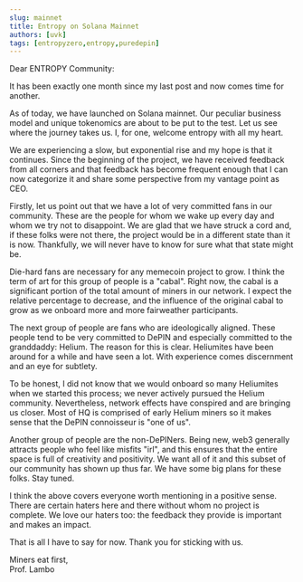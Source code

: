 ```yaml
---
slug: mainnet
title: Entropy on Solana Mainnet
authors: [uvk]
tags: [entropyzero,entropy,puredepin]
---
```


Dear ENTROPY Community:

It has been exactly one month since my last post and now comes time for another.

As of today, we have launched on Solana mainnet. Our peculiar business model and unique tokenomics are about to be put to the test. Let us see where the journey takes us. I, for one, welcome entropy with all my heart.

We are experiencing a slow, but exponential rise and my hope is that it continues. Since the beginning of the project, we have received feedback from all corners and that feedback has become frequent enough that I can now categorize it and share some perspective from my vantage point as CEO.

Firstly, let us point out that we have a lot of very committed fans in our community. These are the people for whom we wake up every day and whom we try not to disappoint. We are glad that we have struck a cord and, if these folks were not there, the project would be in a different state than it is now. Thankfully, we will never have to know for sure what that state might be.

Die-hard fans are necessary for any memecoin project to grow. I think the term of art for this group of people is a "cabal". Right now, the cabal is a significant portion of the total amount of miners in our network. I expect the relative percentage to decrease, and the influence of the original cabal to grow as we onboard more and more fairweather participants.

The next group of people are fans who are ideologically aligned. These people tend to be very committed to DePIN and especially committed to the granddaddy: Helium. The reason for this is clear. Heliumites have been around for a while and have seen a lot. With experience comes discernment and an eye for subtlety. 

To be honest, I did not know that we would onboard so many Heliumites when we started this process; we never actively pursued the Helium community. Nevertheless, network effects have conspired and are bringing us closer. Most of HQ is comprised of early Helium miners so it makes sense that the DePIN connoisseur is "one of us".

Another group of people are the non-DePINers. Being new, web3 generally attracts people who feel like misfits "irl", and this ensures that the entire space is full of creativity and positivity. We want all of it and this subset of our community has shown up thus far. We have some big plans for these folks. Stay tuned.

I think the above covers everyone worth mentioning in a positive sense. There are certain haters here and there without whom no project is complete. We love our haters too: the feedback they provide is important and makes an impact.

That is all I have to say for now. Thank you for sticking with us.

Miners eat first, \
Prof. Lambo